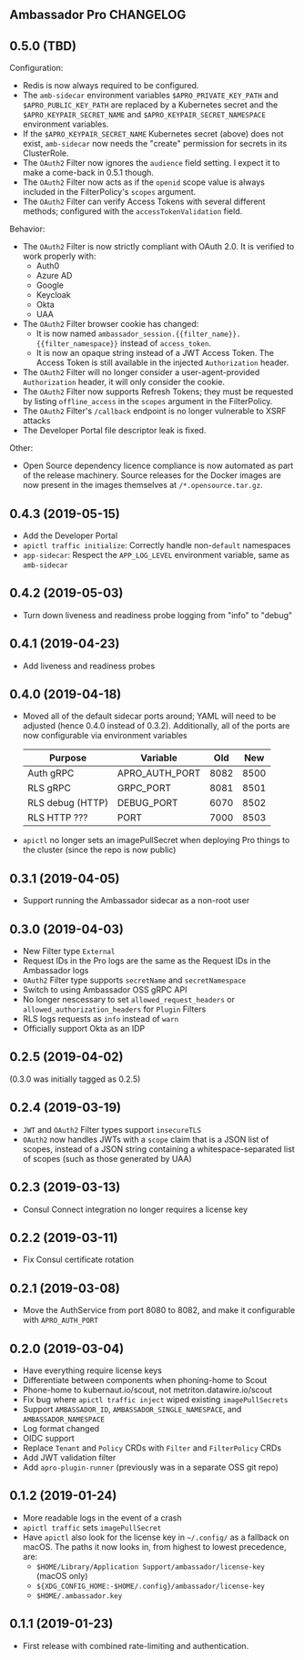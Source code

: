 ## Ambassador Pro CHANGELOG

## 0.5.0 (TBD)

Configuration:

 * Redis is now always required to be configured.
 * The `amb-sidecar` environment variables `$APRO_PRIVATE_KEY_PATH` and `$APRO_PUBLIC_KEY_PATH` are replaced by a Kubernetes secret and the `$APRO_KEYPAIR_SECRET_NAME` and `$APRO_KEYPAIR_SECRET_NAMESPACE` environment variables.
 * If the `$APRO_KEYPAIR_SECRET_NAME` Kubernetes secret (above) does not exist, `amb-sidecar` now needs the "create" permission for secrets in its ClusterRole.
 * The `OAuth2` Filter now ignores the `audience` field setting.  I expect it to make a come-back in 0.5.1 though.
 * The `OAuth2` Filter now acts as if the `openid` scope value is always included in the FilterPolicy's `scopes` argument.
 * The `OAuth2` Filter can verify Access Tokens with several different methods; configured with the `accessTokenValidation` field.

Behavior:

 * The `OAuth2` Filter is now strictly compliant with OAuth 2.0.  It is verified to work properly with:
   - Auth0
   - Azure AD
   - Google
   - Keycloak
   - Okta
   - UAA
 * The `OAuth2` Filter browser cookie has changed:
   - It is now named `ambassador_session.{{filter_name}}.{{filter_namespace}}` instead of `access_token`.
   - It is now an opaque string instead of a JWT Access Token.  The Access Token is still available in the injected `Authorization` header.
 * The `OAuth2` Filter will no longer consider a user-agent-provided `Authorization` header, it will only consider the cookie.
 * The `OAuth2` Filter now supports Refresh Tokens; they must be requested by listing `offline_access` in the `scopes` argument in the FilterPolicy.
 * The `OAuth2` Filter's `/callback` endpoint is no longer vulnerable to XSRF attacks
 * The Developer Portal file descriptor leak is fixed.

Other:

 * Open Source dependency licence compliance is now automated as part of the release machinery.  Source releases for the Docker images are now present in the images themselves at `/*.opensource.tar.gz`.

## 0.4.3 (2019-05-15)

 * Add the Developer Portal
 * `apictl traffic initialize`: Correctly handle non-`default` namespaces
 * `app-sidecar`: Respect the `APP_LOG_LEVEL` environment variable, same as `amb-sidecar`

## 0.4.2 (2019-05-03)

 * Turn down liveness and readiness probe logging from "info" to "debug"

## 0.4.1 (2019-04-23)

 * Add liveness and readiness probes

## 0.4.0 (2019-04-18)

 * Moved all of the default sidecar ports around; YAML will need to be adjusted (hence 0.4.0 instead of 0.3.2).  Additionally, all of the ports are now configurable via environment variables

   | Purpose          | Variable       | Old  | New  |
   | -------          | --------       | ---  | ---  |
   | Auth gRPC        | APRO_AUTH_PORT | 8082 | 8500 |
   | RLS gRPC         | GRPC_PORT      | 8081 | 8501 |
   | RLS debug (HTTP) | DEBUG_PORT     | 6070 | 8502 |
   | RLS HTTP ???     | PORT           | 7000 | 8503 |

 * `apictl` no longer sets an imagePullSecret when deploying Pro things to the cluster (since the repo is now public)

## 0.3.1 (2019-04-05)

 * Support running the Ambassador sidecar as a non-root user

## 0.3.0 (2019-04-03)

 * New Filter type `External`
 * Request IDs in the Pro logs are the same as the Request IDs in the Ambassador logs
 * `OAuth2` Filter type supports `secretName` and `secretNamespace`
 * Switch to using Ambassador OSS gRPC API
 * No longer nescessary to set `allowed_request_headers` or `allowed_authorization_headers` for `Plugin` Filters
 * RLS logs requests as `info` instead of `warn`
 * Officially support Okta as an IDP

## 0.2.5 (2019-04-02)

(0.3.0 was initially tagged as 0.2.5)

## 0.2.4 (2019-03-19)

 * `JWT` and `OAuth2` Filter types support `insecureTLS`
 * `OAuth2` now handles JWTs with a `scope` claim that is a JSON list of scopes, instead of a JSON string containing a whitespace-separated list of scopes (such as those generated by UAA)

## 0.2.3 (2019-03-13)

 * Consul Connect integration no longer requires a license key

## 0.2.2 (2019-03-11)

 * Fix Consul certificate rotation

## 0.2.1 (2019-03-08)

 * Move the AuthService from port 8080 to 8082, and make it configurable with `APRO_AUTH_PORT`

## 0.2.0 (2019-03-04)

 * Have everything require license keys
 * Differentiate between components when phoning-home to Scout
 * Phone-home to kubernaut.io/scout, not metriton.datawire.io/scout
 * Fix bug where `apictl traffic inject` wiped existing `imagePullSecrets`
 * Support `AMBASSADOR_ID`, `AMBASSADOR_SINGLE_NAMESPACE`, and `AMBASSADOR_NAMESPACE`
 * Log format changed
 * OIDC support
 * Replace `Tenant` and `Policy` CRDs with `Filter` and `FilterPolicy` CRDs
 * Add JWT validation filter
 * Add `apro-plugin-runner` (previously was in a separate OSS git repo)

## 0.1.2 (2019-01-24)

 * More readable logs in the event of a crash
 * `apictl traffic` sets `imagePullSecret`
 * Have `apictl` also look for the license key in `~/.config/` as a fallback on macOS.  The paths it now looks in, from highest to lowest precedence, are:
    - `$HOME/Library/Application Support/ambassador/license-key` (macOS only)
    - `${XDG_CONFIG_HOME:-$HOME/.config}/ambassador/license-key`
    - `$HOME/.ambassador.key`

## 0.1.1 (2019-01-23)

 - First release with combined rate-limiting and authentication.
